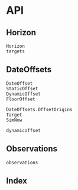 # API

## Horizon

```@docs
Horizon
targets
```

## DateOffsets

```@docs
DateOffset
StaticOffset
DynamicOffset
FloorOffset

DateOffsets.OffsetOrigins
Target
SimNow

dynamicoffset
```

## Observations

```@docs
observations
```

## Index

```@index
```
